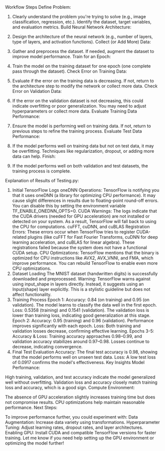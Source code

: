 Workflow Steps
Define Problem:

1. Clearly understand the problem you're trying to solve (e.g., image classification, regression, etc.).
Identify the dataset, target variables, and evaluation metrics.
Build Neural Network Architecture:

2. Design the architecture of the neural network (e.g., number of layers, type of layers, and activation functions).
Collect (or Add More) Data:

3. Gather and preprocess the dataset.
If needed, augment the dataset to improve model performance.
Train for an Epoch:

4. Train the model on the training dataset for one epoch (one complete pass through the dataset).
Check Error on Training Data:

5. Evaluate if the error on the training data is decreasing. If not, return to the architecture step to modify the network or collect more data.
Check Error on Validation Data:

6. If the error on the validation dataset is not decreasing, this could indicate overfitting or poor generalization. You may need to adjust hyperparameters or collect more data.
Evaluate Training Data Performance:

7. Ensure the model is performing well on training data. If not, return to previous steps to refine the training process.
Evaluate Test Data Performance:

8. If the model performs well on training data but not on test data, it may be overfitting. Techniques like regularization, dropout, or adding more data can help.
Finish:

9. If the model performs well on both validation and test datasets, the training process is complete.

Explanation of Results of Testing.py:

1. Initial TensorFlow Logs
oneDNN Operations: TensorFlow is notifying you that it uses oneDNN (a library for optimizing CPU performance). It may cause slight differences in results due to floating-point round-off errors. You can disable this by setting the environment variable TF_ENABLE_ONEDNN_OPTS=0.
CUDA Warnings: The logs indicate that the CUDA drivers (needed for GPU acceleration) are not installed or detected on your system. As a result, TensorFlow will fall back to using the CPU for computations.
cuFFT, cuDNN, and cuBLAS Registration Errors: These errors occur when TensorFlow tries to register CUDA-related plugins (like cuFFT for Fast Fourier Transforms, cuDNN for deep learning acceleration, and cuBLAS for linear algebra). These registrations failed because the system does not have a functional CUDA setup.
CPU Optimizations: TensorFlow mentions that the binary is optimized for CPU instructions like AVX2, AVX_VNNI, and FMA, which improve performance. You can rebuild TensorFlow to enable even more CPU optimizations.
2. Dataset Loading
The MNIST dataset (handwritten digits) is successfully downloaded and preprocessed.
Warning: TensorFlow warns against using input_shape in layers directly. Instead, it suggests using an Input(shape) layer explicitly. This is a stylistic guideline but does not affect functionality.
3. Training Process
Epoch 1:
Accuracy: 0.84 (on training) and 0.95 (on validation). The model learns to classify the data well in the first epoch.
Loss: 0.5358 (training) and 0.1541 (validation). The validation loss is lower than training loss, indicating good generalization at this stage.
Epoch 2:
Accuracy: 0.95 (training) and 0.96 (validation). Performance improves significantly with each epoch.
Loss: Both training and validation losses decrease, confirming effective learning.
Epochs 3-5:
Accuracy & Loss: Training accuracy approaches 0.98–0.99, and validation accuracy stabilizes around 0.97–0.98. Losses continue to decrease, indicating convergence.
4. Final Test Evaluation
Accuracy: The final test accuracy is 0.98, showing that the model performs well on unseen test data.
Loss: A low test loss of 0.0917 confirms the model's effectiveness.
Key Insights
Model Performance:

High training, validation, and test accuracy indicate the model generalized well without overfitting.
Validation loss and accuracy closely match training loss and accuracy, which is a good sign.
Compute Environment:

The absence of GPU acceleration slightly increases training time but does not compromise results.
CPU optimizations help maintain reasonable performance.
Next Steps:

To improve performance further, you could experiment with:
Data Augmentation: Increase data variety using transformations.
Hyperparameter Tuning: Adjust learning rates, dropout rates, and layer architectures.
Enabling GPU: Install CUDA and compatible TensorFlow versions for faster training.
Let me know if you need help setting up the GPU environment or optimizing the model further!
